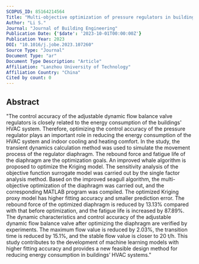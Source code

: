 ```yaml
---
SCOPUS_ID: 85164214564
Title: "Multi-objective optimization of pressure regulators in buildings’ HVAC systems"
Author: "Li S."
Journal: "Journal of Building Engineering"
Publication Date: {'$date': '2023-10-01T00:00:00Z'}
Publication Year: 2023
DOI: "10.1016/j.jobe.2023.107260"
Source Type: "Journal"
Document Type: "ar"
Document Type Description: "Article"
Affiliation: "Lanzhou University of Technology"
Affiliation Country: "China"
Cited by count: 0
---
```


## Abstract
"The control accuracy of the adjustable dynamic flow balance valve regulators is closely related to the energy consumption of the buildings' HVAC system. Therefore, optimizing the control accuracy of the pressure regulator plays an important role in reducing the energy consumption of the HVAC system and indoor cooling and heating comfort. In the study, the transient dynamics calculation method was used to simulate the movement process of the regulator diaphragm. The rebound force and fatigue life of the diaphragm are the optimization goals. An improved whale algorithm is proposed to optimize the Kriging model. The sensitivity analysis of the objective function surrogate model was carried out by the single factor analysis method. Based on the improved seagull algorithm, the multi-objective optimization of the diaphragm was carried out, and the corresponding MATLAB program was compiled. The optimized Kriging proxy model has higher fitting accuracy and smaller prediction error. The rebound force of the optimized diaphragm is reduced by 13.13% compared with that before optimization, and the fatigue life is increased by 87.89%. The dynamic characteristics and control accuracy of the adjustable dynamic flow balance valve after optimizing the diaphragm are verified by experiments. The maximum flow value is reduced by 2.03%, the transition time is reduced by 15.1%, and the stable flow value is closer to 20 t/h. This study contributes to the development of machine learning models with higher fitting accuracy and provides a new feasible design method for reducing energy consumption in buildings’ HVAC systems."

